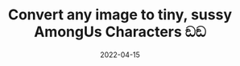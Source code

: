 ---
title: 'Convert any image to tiny, sussy AmongUs Characters ඞඞ'
description: 'This project is honesty hilarious.'
date: 2022-04-15
categories: ['python', 'showdev']
external: 'https://dev.to/dhravya/convert-any-image-to-tiny-sussy-amongus-characters-ngng-28da'
time: 1
ogImage: https://res.cloudinary.com/practicaldev/image/fetch/s--XqEVnWbm--/c_imagga_scale,f_auto,fl_progressive,h_420,q_auto,w_1000/https://dev-to-uploads.s3.amazonaws.com/uploads/articles/fn9v6jes9mc76olp1th2.png
---